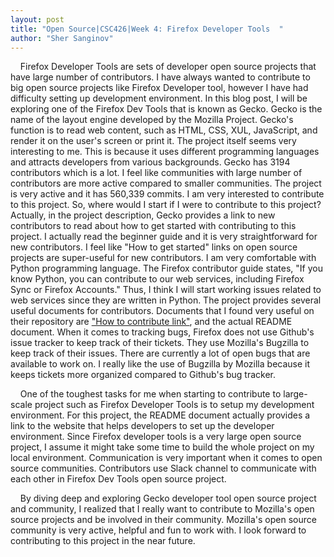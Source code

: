 ```yaml
---
layout: post
title: "Open Source|CSC426|Week 4: Firefox Developer Tools  "
author: "Sher Sanginov"
---
```


&nbsp;&nbsp;&nbsp;&nbsp;Firefox Developer Tools are sets of developer open source projects that have large number of contributors. I have always wanted to contribute to big open source projects like Firefox Developer tool, however I have had difficulty setting up development environment. In this blog post, I will be exploring one of the Firefox Dev Tools that is known as Gecko. Gecko is the name of the layout engine developed by the Mozilla Project. Gecko's function is to read web content, such as HTML, CSS, XUL, JavaScript, and render it on the user's screen or print it. The project itself seems very interesting to me. This is because it uses different programming languages and attracts developers from various backgrounds. Gecko has 3194 contributors which is a lot. I feel like communities with large number of contributors are more active compared to smaller communities. The project is very active and it has 560,339 commits. I am very interested to contribute to this project. So, where would I start if I were to contribute to this project? Actually, in the project description, Gecko provides a link to new contributors to read about how to get started with contributing to this project. I actually read the beginner guide and it is very straightforward for new contributors. I feel like "How to get started" links on open source projects are super-useful for new contributors. I am very comfortable with Python programming language. The Firefox contributor guide states, "If you know Python, you can contribute to our web services, including Firefox Sync or Firefox Accounts." Thus, I think I will start working issues related to web services since they are written in Python. The project provides several useful documents for contributors. Documents that I found very useful on their repository are ["How to contribute link"](https://developer.mozilla.org/en-US/docs/Mozilla/Developer_guide/Introduction), and the actual README document. When it comes to tracking bugs, Firefox does not use Github's issue tracker to keep track of their tickets. They use Mozilla's Bugzilla to keep track of their issues. There are currently a lot of open bugs that are available to work on. I really like the use of Bugzilla by Mozilla because it keeps tickets more organized compared to Github's bug tracker.

&nbsp;&nbsp;&nbsp;&nbsp;One of the toughest tasks for me when starting to contribute to large-scale project such as Firefox Developer Tools is to setup my development environment. For this project, the README document actually provides a link to the website that helps developers to set up the developer environment. Since Firefox developer tools is a very large open source project, I assume it might take some time to build the whole project on my local environment. Communication is very important when it comes to open source communities. Contributors use Slack channel to communicate with each other in Firefox Dev Tools open source project.

&nbsp;&nbsp;&nbsp;&nbsp;By diving deep and exploring Gecko developer tool open source project and community, I realized that I really want to contribute to Mozilla's open source projects and be involved in their community. Mozilla's open source community is very active, helpful and fun to work with. I look forward to contributing to this project in the near future.

